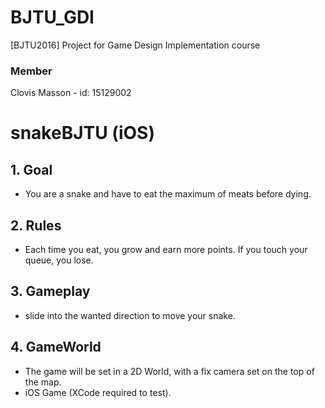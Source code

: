 # BJTU_GDI
[BJTU2016] Project for Game Design Implementation course 

### Member
Clovis Masson - id: 15129002

# snakeBJTU (iOS)

## 1. Goal

- You are a snake and have to eat the maximum of meats before dying. 

## 2. Rules

- Each time you eat, you grow and earn more points. If you touch your queue, you lose. 

## 3. Gameplay

- slide into the wanted direction to move your snake.

## 4. GameWorld

- The game will be set in a 2D World, with a fix camera set on the top of the map.
- iOS Game (XCode required to test).
